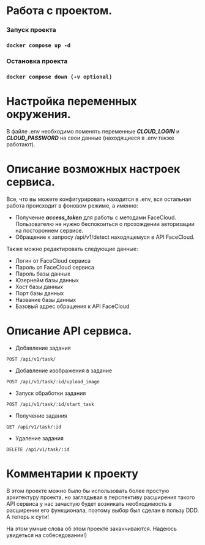 # Работа с проектом.
### Запуск проекта
### `docker compose up -d`

### Остановка проекта
### `docker compose down (-v optional)`

# Настройка переменных окружения.
В файле .env необходимо поменять переменные **_CLOUD_LOGIN_** и **_CLOUD_PASSWORD_** на свои данные (находящиеся в .env также работают). 

# Описание возможных настроек сервиса.
Все, что вы можете конфигурировать находится в .env, вся остальная работа происходит в фоновом режиме, а именно:
- Получение **_access_token_** для работы с методами FaceCloud. Пользователю не нужно беспокоиться о прохождении авторизации на постороннем сервисе.
- Обращение к запросу /api/v1/detect находящемуся в API FaceCloud.

Также можно редактировать следующие данные:
- Логин от FaceCloud сервиса
- Пароль от FaceCloud сервиса
- Пароль базы данных
- Юзернейм базы данных
- Хост базы данных
- Порт базы данных
- Название базы данных
- Базовый адрес обращения к API FaceCloud

# Описание API сервиса.
* Добавление задания
```http request
POST /api/v1/task/
```
* Добавление изображения в задание
```http request
POST /api/v1/task/:id/upload_image
```
* Запуск обработки задания
```http request
POST /api/v1/task/:id/start_task
```
* Получение задания
```http request
GET /api/v1/task/:id
```
* Удаление задания
```http request
DELETE /api/v1/task/:id
```

# Комментарии к проекту
В этом проекте можно было бы использовать более простую архитектуру проекта, но заглядывая в перспективу расширения такого API сервиса у нас зачастую будет возникать необходимость в расширении его функционала, поэтому выбор был сделан в пользу DDD. А теперь к сути!

На этом умные слова об этом проекте заканчиваются. Надеюсь увидеться на собеседовании!)